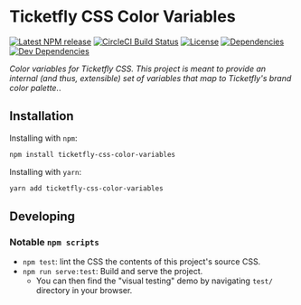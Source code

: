 # Ticketfly CSS Color Variables

[![Latest NPM release][npm-badge]][npm-badge-url]
[![CircleCI Build Status][circle-badge]][circle-badge-url]
[![License][license-badge]][license-badge-url]
[![Dependencies][dependencies-badge]][dependencies-badge-url]
[![Dev Dependencies][devDependencies-badge]][devDependencies-badge-url]


_Color variables for Ticketfly CSS. This project is meant to
provide an internal (and thus, extensible) set of variables that
map to Ticketfly's brand color palette._.


## Installation

Installing with `npm`:

```bash
npm install ticketfly-css-color-variables
```

Installing with `yarn`:

```bash
yarn add ticketfly-css-color-variables
```

## Developing

### Notable `npm scripts`

- `npm test`: lint the CSS the contents of this project's source CSS.
- `npm run serve:test`: Build and serve the project.
  + You can then find the "visual testing" demo by navigating `test/` directory in your browser.



[npm-badge]: https://img.shields.io/npm/v/ticketfly-css-color-variables.svg
[npm-badge-url]: https://www.npmjs.com/package/ticketfly-css-color-variables
[circle-badge]: https://circleci.com/gh/Ticketfly-UI/ticketfly-css-color-variables/tree/master.svg?style=svg&circle-token={{CIRCLE_TOKEN}}
[circle-badge-url]: https://circleci.com/gh/Ticketfly-UI/ticketfly-css-color-variables/tree/master
[license-badge]: https://img.shields.io/npm/l/ticketfly-css-color-variables.svg
[license-badge-url]: LICENSE
[dependencies-badge]: https://img.shields.io/david/Ticketfly-UI/ticketfly-css-color-variables.svg
[dependencies-badge-url]: https://david-dm.org/Ticketfly-UI/ticketfly-css-color-variables
[devDependencies-badge]: https://img.shields.io/david/dev/Ticketfly-UI/ticketfly-css-color-variables.svg
[devDependencies-badge-url]: https://david-dm.org/Ticketfly-UI/ticketfly-css-color-variables#info=devDependencies


